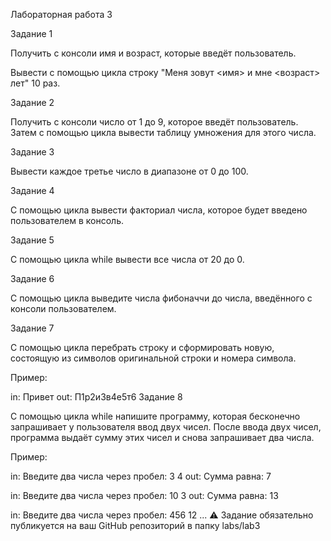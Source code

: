 Лабораторная работа 3

Задание 1

Получить с консоли имя и возраст, которые введёт пользователь.

Вывести с помощью цикла строку "Меня зовут <имя> и мне <возраст> лет" 10 раз.

Задание 2

Получить с консоли число от 1 до 9, которое введёт пользователь. Затем с помощью цикла вывести таблицу умножения для этого числа.

Задание 3

Вывести каждое третье число в диапазоне от 0 до 100.

Задание 4

С помощью цикла вывести факториал числа, которое будет введено пользователем в консоль.

Задание 5

С помощью цикла while вывести все числа от 20 до 0.

Задание 6

С помощью цикла выведите числа фибоначчи до числа, введённого с консоли пользователем.

Задание 7

С помощью цикла перебрать строку и сформировать новую, состоящую из символов оригинальной строки и номера символа.

Пример:

in: Привет
out: П1р2и3в4е5т6
Задание 8

С помощью цикла while напишите программу, которая бесконечно запрашивает у пользователя ввод двух чисел. После ввода двух чисел, программа выдаёт сумму этих чисел и снова запрашивает два числа.

Пример:

in: Введите два числа через пробел: 3 4 
out: Сумма равна: 7

in: Введите два числа через пробел: 10 3
out: Сумма равна: 13

in: Введите два числа через пробел: 456 12
...
⚠️ Задание обязательно публикуется на ваш GitHub репозиторий в папку labs/lab3